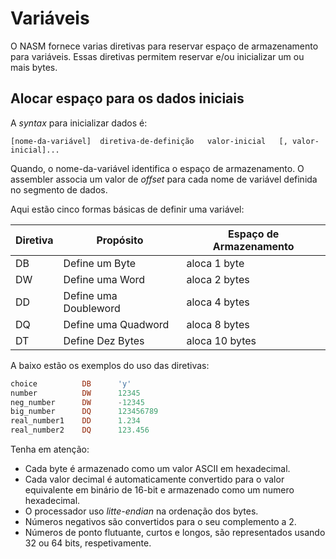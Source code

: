 # Variáveis

O NASM fornece varias diretivas para reservar espaço de armazenamento para variáveis. Essas diretivas permitem reservar e/ou inicializar um ou mais bytes.

## Alocar espaço para os dados iniciais

A *syntax* para inicializar dados é:

```text
[nome-da-variável]  diretiva-de-definição   valor-inicial   [, valor-inicial]...
```

Quando, o nome-da-variável identifica o espaço de armazenamento. O assembler associa um valor de *offset* para cada nome de variável definida no segmento de dados.

Aqui estão cinco formas básicas de definir uma variável:

| Diretiva | Propósito | Espaço de Armazenamento |
| -- | -- | -- |
| DB | Define um Byte | aloca 1 byte |
| DW | Define uma Word | aloca 2 bytes |
| DD | Define uma Doubleword | aloca 4 bytes |
| DQ | Define uma Quadword | aloca 8 bytes |
| DT | Define Dez Bytes | aloca 10 bytes |

A baixo estão os exemplos do uso das diretivas:

```asm
choice          DB      'y'
number          DW      12345
neg_number      DW      -12345
big_number      DQ      123456789
real_number1    DD      1.234
real_number2    DQ      123.456
```

Tenha em atenção:

* Cada byte é armazenado como um valor ASCII em hexadecimal.
* Cada valor decimal é automaticamente convertido para o valor equivalente em binário de 16-bit e armazenado como um numero hexadecimal.
* O processador uso *litte-endian* na ordenação dos bytes.
* Números negativos são convertidos para o seu complemento a 2.
* Números de ponto flutuante, curtos e longos, são representados usando 32 ou 64 bits, respetivamente.



